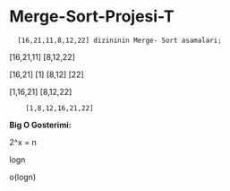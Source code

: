 # Merge-Sort-Projesi-T

      [16,21,11,8,12,22] dizininin Merge- Sort asamalari;

 [16,21,11]        [8,12,22]

[16,21]  [1]         [8,12] [22]

[1,16,21]             [8,12,22]
    
        [1,8,12,16,21,22]
   
  
**Big O Gosterimi:** 

2^x = n

logn

o(logn)

